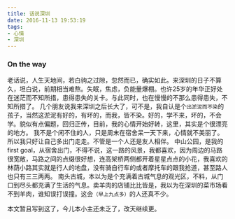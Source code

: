 ```yaml
---
title: 话说深圳
date: 2016-11-13 19:53:19
tags:
- 心情
- 深圳
---
```


### On the way

老话说，人生天地间，若白驹之过隙，忽然而已，确实如此。来深圳的日子不算久，坦白说，前期相当难熬。失眠，焦虑，负能量爆棚。也许25岁的年华正好处在迷茫而不知所措，患得患失的关卡。与此同时，也在慢慢的不那么患得患失，不知所措了。
几个朋友说我来深圳之后长大了，可不是，我自认是个`出淤泥而不染`的孩子，当然这淤泥有好的，有坏的，而我，皆不染。好的，学不来，坏的，不会学。貌似有点偏题，回归正传，目前，我的心情开始好转，这里，其实是个很漂亮的地方。
我不是个闲不住的人，只是周末在宿舍呆一天下来，心情就不美丽了。所以我只好让自己多出门走走。不管是一个人还是友人相伴。
中山公园，是我的first goal，从宿舍出门，不得不说，这一路的风景，我都喜欢，因为周边的马路很宽敞，马路之间的点缀很好想，连高架桥两侧都开着星星点点的小花，我喜欢的林荫小路其实就是行人的地盘，没有骑自行车的或者摩托车的跟我抢道，甚至路人也只有三三两两。
南头古城，本以为是个充满着古城气息的观光区，不料，从门口到尽头都充满了生活的气息。卖羊肉的店铺比比皆是，我以为在深圳的菜市场看不到羊肉，谁知误打误撞。这会`（早上九点多）`的人还真不少。


本文暂且写到这了，今儿本小主还未乏了，改天继续更。